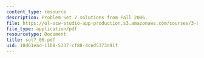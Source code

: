 ```yaml
---
content_type: resource
description: Problem Set 7 solutions from Fall 2006.
file: https://ol-ocw-studio-app-production.s3.amazonaws.com/courses/3-032-mechanical-behavior-of-materials-fall-2007/18d61ead11b85337cf884ced5373d91f_sol7_06.pdf
file_type: application/pdf
resourcetype: Document
title: sol7_06.pdf
uid: 18d61ead-11b8-5337-cf88-4ced5373d91f
---
```

